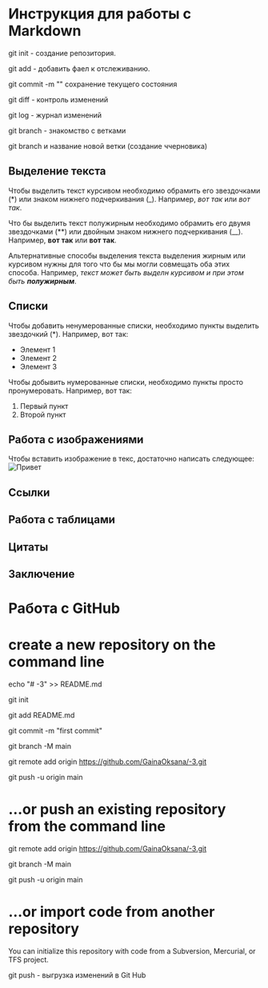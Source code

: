 # Инструкция для работы с Markdown
git init - создание репозитория.

git add - добавить фаел к отслеживанию.

git commit -m "" сохранение текущего состояния

git diff - контроль изменений

git log - журнал изменений

git branch - знакомство с ветками

git branch и название новой ветки (создание ччерновика)


## Выделение текста
Чтобы выделить текст курсивом необходимо обрамить его звездочками (*) или знаком нижнего подчеркивания (_). Например, *вот так* или _вот так_.

Что бы выделить текст полужирным необходимо обрамить его двумя звездочками (**) или двойным знаком нижнего подчеркивания (__). Например, **вот так** или __вот так__.

Альтернативные способы выделения текста выделения жирным или курсивом нужны для того что бы мы могли совмещать оба этих способа. Например, _текст может быть выделн курсивом и при этом быть **полужирным**_.


## Cписки

Чтобы добавить ненумерованные списки, необходимо пункты выделить звездочкий (*). Например, вот так:

* Элемент 1
* Элемент 2
* Элемент 3

Чтобы добывить нумерованные списки, необходимо пункты просто пронумеровать. Например, вот так:

1. Первый пункт
2. Второй пункт


## Работа с изображениями

Чтобы вставить изображение в текс, достаточно написать следующее:
![Привет](123.png)

## Ссылки

## Работа с таблицами

## Цитаты

## Заключение

# Работа с GitHub

# create a new repository on the command line
echo "# -3" >> README.md

  git init
  
  git add README.md
  
  git commit -m "first commit"
  
  git branch -M main
  
  git remote add origin https://github.com/GainaOksana/-3.git
  
  git push -u origin main

# …or push an existing repository from the command line
git remote add origin https://github.com/GainaOksana/-3.git

  git branch -M main
  
  git push -u origin main

# …or import code from another repository
You can initialize this repository with code from a Subversion, Mercurial, or TFS project.

git push - выгрузка изменений в Git Hub

